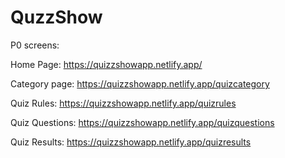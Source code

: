 # QuzzShow
 
P0 screens:

Home Page: https://quizzshowapp.netlify.app/

Category page: https://quizzshowapp.netlify.app/quizcategory

Quiz Rules: https://quizzshowapp.netlify.app/quizrules

Quiz Questions: https://quizzshowapp.netlify.app/quizquestions

Quiz Results: https://quizzshowapp.netlify.app/quizresults
